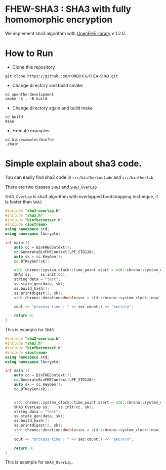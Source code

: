 # FHEW-SHA3 : SHA3 with fully homomorphic encryption

We implement sha3 algorithm with <a href="https://github.com/openfheorg/openfhe-development"> OpenFHE library</a> v 1.2.0.

# How to Run

* Clone this repository
```
git clone https://github.com/HONGDUCK/FHEW-SHA3.git
```

* Change directory and build cmake
```
cd openfhe-development
cmake -S . -B build 
```

* Change directory again and build make
```
cd build
make
```

* Execute examples
```
cd bin/examples/binfhe
./main
```

# Simple explain about sha3 code.

You can easily find sha3 code in `src/binfhe/include` and `src/binfhe/lib`

There are two classes `SHA3` and `SHA3_OverLap`

`SHA3_OverLap` is sha3 algorithm with overlapped bootstrapping technique, it is faster than `SHA3`

```cpp
#include "sha3-overlap.h"
#include "sha3.h"
#include "binfhecontext.h"
#include <iostream>
using namespace std;
using namespace lbcrypto;

int main(){
    auto cc = BinFHEContext();
    cc.GenerateBinFHEContext(LPF_STD128);
    auto sk = cc.KeyGen();
    cc.BTKeyGen(sk);

    std::chrono::system_clock::time_point start = std::chrono::system_clock::now();
    SHA3 ss;    ss.init(cc);
    string data = "test";
    ss.state_gen(data, sk);
    ss.build_hash();
    ss.printdigest(2, sk);
    std::chrono::duration<double>sec = std::chrono::system_clock::now() - start;

    cout << "process time : " << sec.count() << "sec\n\n";

    return 0;
}
```
This is example for `SHA3`.

```cpp
#include "sha3-overlap.h"
#include "sha3.h"
#include "binfhecontext.h"
#include <iostream>
using namespace std;
using namespace lbcrypto;

int main(){
    auto cc = BinFHEContext();
    cc.GenerateBinFHEContext(LPF_STD128);
    auto sk = cc.KeyGen();
    cc.BTKeyGen(sk);


    std::chrono::system_clock::time_point start = std::chrono::system_clock::now();
    SHA3_OverLap ss;    ss.init(cc, sk);
    string data = "test";
    ss.state_gen(data, sk);
    ss.build_hash();
    ss.printdigest(2, sk);
    std::chrono::duration<double>sec = std::chrono::system_clock::now() - start;
    
    cout << "process time : " << sec.count() << "sec\n\n";

    return 0;
}
```

This is example for `SHA3_OverLap`.






